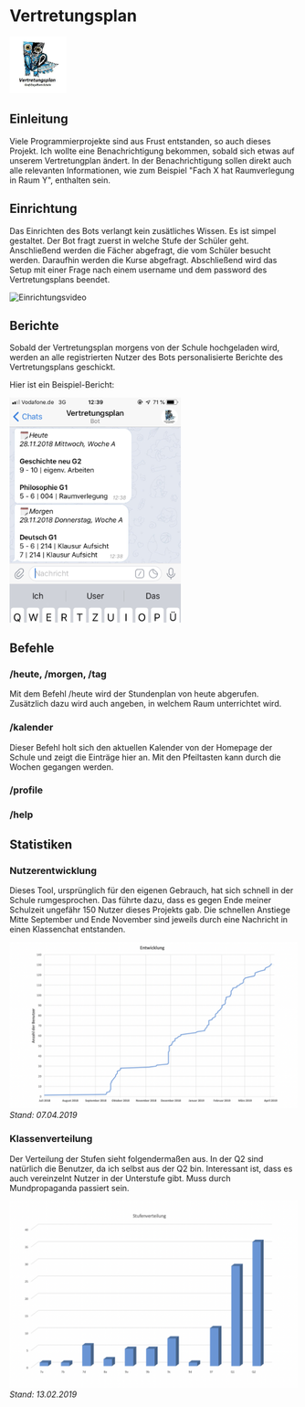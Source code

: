 # Vertretungsplan
<img src="pictures/logo.jpg" alt="logo" width="100">

## Einleitung
Viele Programmierprojekte sind aus Frust entstanden, so auch dieses Projekt.
Ich wollte eine Benachrichtigung bekommen, sobald sich etwas auf unserem
Vertretungplan ändert. In der Benachrichtigung sollen direkt auch alle relevanten
Informationen, wie zum Beispiel "Fach X hat Raumverlegung in Raum Y", enthalten sein.

## Einrichtung
Das Einrichten des Bots verlangt kein zusätliches Wissen. Es ist simpel gestaltet.
Der Bot fragt zuerst in welche Stufe der Schüler geht. Anschließend werden die Fächer
abgefragt, die vom Schüler besucht werden. Daraufhin werden die Kurse abgefragt.
Abschließend wird das Setup mit einer Frage nach einem username und dem password
des Vertretungsplans beendet.

<img src="pictures/einrichtung.gif" alt="Einrichtungsvideo" width="300">

## Berichte
Sobald der Vertretungsplan morgens von der Schule hochgeladen wird, werden an alle
registrierten Nutzer des Bots personalisierte Berichte des Vertretungsplans geschickt.

Hier ist ein Beispiel-Bericht:

<img src="pictures/example_message.jpg" width="300" alt="Beispiel für ein Bericht">

## Befehle

### /heute, /morgen, /tag
Mit dem Befehl /heute wird der Stundenplan von heute abgerufen. Zusätzlich dazu
wird auch angeben, in welchem Raum unterrichtet wird.

### /kalender
Dieser Befehl holt sich den aktuellen Kalender von der Homepage der Schule und
zeigt die Einträge hier an. Mit den Pfeiltasten kann durch die Wochen gegangen
werden.
### /profile

### /help

## Statistiken

### Nutzerentwicklung

Dieses Tool, ursprünglich für den eigenen Gebrauch, hat sich schnell
in der Schule rumgesprochen. Das führte dazu, dass es gegen Ende meiner Schulzeit
ungefähr 150 Nutzer dieses Projekts gab. Die schnellen Anstiege Mitte September und
Ende November sind jeweils durch eine Nachricht in einen Klassenchat entstanden.

<p>
    <img src="pictures/entwicklung_april_07.png" alt="Entwickling der Nutzeranzahl">
    <em>Stand: 07.04.2019</em>
</p>

### Klassenverteilung
Der Verteilung der Stufen sieht folgendermaßen aus. In der Q2 sind natürlich die
Benutzer, da ich selbst aus der Q2 bin. Interessant ist, dass es auch vereinzelnt
Nutzer in der Unterstufe gibt. Muss durch Mundpropaganda passiert sein.

<p>
    <img src="pictures/stufenverteilung.png" alt="Verteilung der Stufen">
    <em>Stand: 13.02.2019</em>
</p>